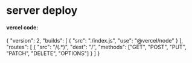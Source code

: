 # server deploy

#### vercel code:

{
"version": 2,
"builds": [
{
"src": "./index.js",
"use": "@vercel/node"
}
],
"routes": [
{
"src": "/(.\*)",
"dest": "/",
"methods": ["GET", "POST", "PUT", "PATCH", "DELETE", "OPTIONS"]
}
]
}
